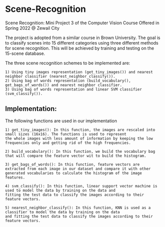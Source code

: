 # Scene-Recognition
Scene Recognition: Mini Project 3 of the Computer Vision Course Offered in Spring 2022 @ Zewail City 


The project is adopted from a similar course in Brown University.
The goal is to classify scenes into 15 different categories using three different methods for scene recognition. This will be achieved by training and testing on the 15-scene database. 

The three scene recognition schemes to be implemented are:

    1) Using tiny images representation (get_tiny_images()) and nearest neighbor classifier (nearest_neighbor_classify()).
    2) Using bag of words representation (build_vocabulary(), get_bags_of_words()) and nearest neighbor classifier.
    3) Using bag of words representation and linear SVM classifier (svm_classify()).


## Implementation:
The following functions are used in our implementation 

    1) get_tiny_images(): In this function, the images are rescaled into small sizes (16x16). The functions is used to represent 
    the whole images with less amount of information by keeping the low frequencies only and getting rid of the high frequencies.
    
    2) build_vocabulary(): In this function, we build the vocabulary bag that will compare the feature vector wit to build the histogram.
    
    3) get_bags_of_words(): In this function, feature vectors are extracted from each image in our dataset and compare it with other 
    generated vocabularies to calculate the histogram of the image features.
    
    4) svm_classify(): In this function, linear support vector machine is used to model the data by training on the data and 
    fitting the test data to classify the images according to their feature vectors.
     
    5) nearest_neighbor_classify(): In this function, KNN is used as a classifier to model the data by training on the data 
    and fitting the test data to classify the images according to their feature vectors.

